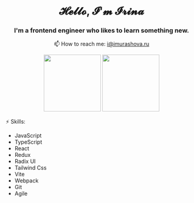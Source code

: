 <h1 align="center">𝓗𝓮𝓵𝓵𝓸, 𝓘'𝓶 𝓘𝓻𝓲𝓷𝓪</h1>
<h3 align="center">I'm a frontend engineer who likes to learn something new.</h3>
<p align='center'>
   📫 How to reach me: <a href='mailto:i@imurashova.ru'>i@imurashova.ru</a>
</p>
<p align='center'>
   <a href="https://github-readme-stats.vercel.app/api?username=iramurashova&show_icons=true&count_private=true"><img
           height=150
           src="https://github-readme-stats.vercel.app/api?username=iramurashova&show_icons=true&count_private=true"/></a>
   <a href="https://github.com/iramurashova/github-readme-stats"><img height=150
                                                                  src="https://github-readme-stats.vercel.app/api/top-langs/?username=iramurashova&layout=compact"/></a>
</p>

⚡ Skills:
* JavaScript
* TypeScript
* React
* Redux
* Radix UI
* Tailwind Css
* Vite
* Webpack
* Git
* Agile

